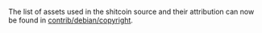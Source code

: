 The list of assets used in the shitcoin source and their attribution can now be found in [contrib/debian/copyright](../contrib/debian/copyright).
